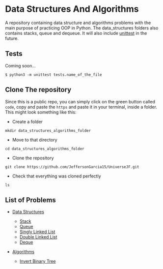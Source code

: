 # Data Structures And Algorithms

A repository containing data structure and algorithms problems with the main purpose of practicing OOP in Python. The data_structures folders also contains stacks, queue and dequeue. It will also include [unittest](https://docs.python.org/3/library/unittest.html) in the future.

## Tests
Coming soon...
```
$ python3 -m unittest tests.name_of_the_file
```
## Clone The repository
Since this is a public repo, you can simply click on the green button called `code`, copy and paste the `https` and paste it in your terminal, inside a folder. This might look something like this:
* Create a folder

```
mkdir data_structures_algorithms_folder
```
* Move to that directory

```
cd data_structures_algorithms_folder
```

* Clone the repository

```
git clone https://github.com/JeffersonGarcia15/UniverseJF.git
```

* Check that everything was cloned perfectly

```
ls
```

## List of Problems

* [Data Structures](https://github.com/JeffersonGarcia15/Data-Structures-Algorithms/tree/main/data_structures)
  * [Stack](https://github.com/JeffersonGarcia15/Data-Structures-Algorithms/blob/main/data_structures/stack.py)
  * [Queue](https://github.com/JeffersonGarcia15/Data-Structures-Algorithms/blob/main/data_structures/queue.py)
  * [Singly Linked List](https://github.com/JeffersonGarcia15/Data-Structures-Algorithms/blob/main/data_structures/singly_linked_list.py)
  * [Double Linked List](https://github.com/JeffersonGarcia15/Data-Structures-Algorithms/blob/main/data_structures/double_linked_list.py)
  * [Deque](https://github.com/JeffersonGarcia15/Data-Structures-Algorithms/blob/main/data_structures/deque.py)

* [Algorithms](https://github.com/JeffersonGarcia15/Data-Structures-Algorithms/tree/main/algorithms)
  * [Invert Binary Tree](https://github.com/JeffersonGarcia15/Data-Structures-Algorithms/blob/main/algorithms/invert_binary_tree.py)